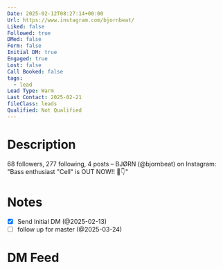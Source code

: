 ```yaml
---
Date: 2025-02-12T08:27:14+00:00
Url: https://www.instagram.com/bjornbeat/
Liked: false
Followed: true
DMed: false
Form: false
Initial DM: true
Engaged: true
Lost: false
Call Booked: false
tags:
  - lead
Lead Type: Warm
Last Contact: 2025-02-21
fileClass: leads
Qualified: Not Qualified
---
```

# Description
68 followers, 277 following, 4 posts – BJØRN (@bjornbeat) on Instagram: "Bass enthusiast
"Cell" is OUT NOW!! 🔗👇"
# Notes
- [x] Send Initial DM (@2025-02-13)
- [ ] follow up for master (@2025-03-24)
# DM Feed